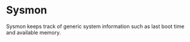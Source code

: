 # Sysmon

Sysmon keeps track of generic system information such as last boot time and available memory.
